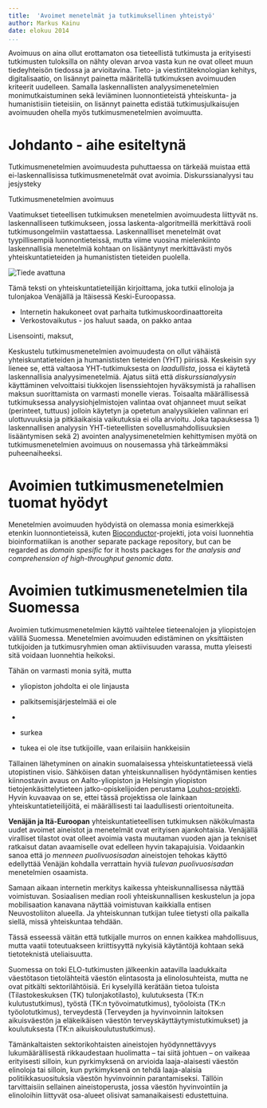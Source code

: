 ```yaml
---
title:  'Avoimet menetelmät ja tutkimuksellinen yhteistyö'
author: Markus Kainu
date: elokuu 2014
...
```


<!--
pandoc -s -S -H /home/aurelius/web/css/rmarkdown.css avoimet-menetelmat.md -o avoimet-menetelmat.html
-->

Avoimuus on aina ollut erottamaton osa tieteellistä tutkimusta ja erityisesti tutkimusten tuloksilla on nähty olevan arvoa vasta kun ne ovat olleet muun tiedeyhteisön tiedossa ja arvioitavina. Tieto- ja viestintäteknologian kehitys, digitalisaatio, on lisännyt painetta määritellä tutkimuksen avoimuuden kriteerit uudelleen. Samalla laskennallisten analyysimenetelmien monimutkaistuminen sekä leviäminen luonnontieteistä yhteiskunta- ja humanistisiin tieteisiin, on lisännyt painetta edistää tutkimusjulkaisujen avoimuuden ohella myös tutkimusmenetelmien avoimuutta.

<!-- #################################### -->

# Johdanto - aihe esiteltynä

Tutkimusmenetelmien avoimuudesta puhuttaessa on tärkeää muistaa että ei-laskennallisissa tutkimusmenetelmät ovat avoimia. Diskurssianalyysi tau jesjysteky

Tutkimusmenetelmien avoimuus


Vaatimukset tieteellisen tutkimuksen menetelmien avoimuudesta liittyvät ns. laskennalliseen tutkimukseen, jossa laskenta-algoritmeillä merkittävä rooli tutkimusongelmiin vastattaessa. Laskennallliset menetelmät ovat tyypillisempiä luonnontieteissä, mutta viime vuosina mielenkiinto laskennallisia menetelmiä kohtaan on lisääntynyt merkittävästi myös yhteiskuntatieteiden ja humanististen tieteiden puolella.

![Tiede avattuna](http://scot.okfn.org/files/2013/12/oscience.jpg)

Tämä teksti on yhteiskuntatieteilijän kirjoittama, joka tutkii elinoloja ja tulonjakoa Venäjällä ja Itäisessä Keski-Euroopassa.


- Internetin hakukoneet ovat parhaita tutkimuskoordinaattoreita
- Verkostovaikutus - jos haluut saada, on pakko antaa

Lisensointi, maksut, 



Keskustelu tutkimusmenetelmien avoimuudesta on ollut vähäistä yhteiskuntatieteiden ja humanististen tieteiden (YHT) piirissä. Keskeisin syy lienee se, että valtaosa YHT-tutkimuksesta on *laadullista*, jossa ei käytetä laskennallisia analyysimenetelmiä. Ajatus siitä että *diskurssianalyysin* käyttäminen velvoittaisi tiukkojen lisenssiehtojen hyväksymistä ja rahallisen maksun suorittamista on varmasti monelle vieras. Toisaalta määrällisessä tutkimuksessa analyysiohjelmistojen valintaa ovat ohjanneet muut seikat (perinteet, tuttuus) jolloin käytetyn ja opetetun analyysikielen valinnan eri ulottuvuuksia ja pitkäaikaisia vaikutuksia ei olla arvioitu. Joka tapauksessa 1) laskennallisen analyysin YHT-tieteellisten sovellusmahdollisuuksien lisääntymisen sekä 2) avointen analyysimenetelmien kehittymisen myötä on tutkimusmenetelmien avoimuus on nousemassa yhä tärkeämmäksi puheenaiheeksi.


<!-- #################################### -->

# Avoimien tutkimusmenetelmien tuomat hyödyt

Menetelmien avoimuuden hyödyistä on olemassa monia esimerkkejä etenkin luonnontieteissä, kuten [Bioconductor](http://www.bioconductor.org/)-projekti, jota voisi luonnehtia bioinformatiikan  is another separate package repository, but can be regarded as *domain spesific* for it hosts packages for *the analysis and comprehension of high-throughput genomic data*.






<!-- #################################### -->

# Avoimien tutkimusmenetelmien tila Suomessa

Avoimien tutkimusmenetelmien käyttö vaihtelee tieteenalojen ja yliopistojen välillä Suomessa. Menetelmien avoimuuden edistäminen on yksittäisten tutkijoiden ja tutkimusryhmien oman aktiivisuuden varassa, mutta yleisesti sitä voidaan luonnehtia heikoksi. 

Tähän on varmasti monia syitä, mutta 

- yliopiston johdolta ei ole linjausta
- palkitsemisjärjestelmää ei ole
- 



- surkea

- tukea ei ole itse tutkijoille, vaan erilaisiin hankkeisiin




Tällainen lähetyminen on ainakin suomalaisessa yhteiskuntatieteessä vielä utopistinen visio. Sähköisen datan yhteiskunnallisen hyödyntämisen kenties kiinnostavin avaus on Aalto-yliopiston ja Helsingin yliopiston tietojenkäsittelytieteen jatko-opiskelijoiden perustama [Louhos-projekti](http://louhos.github.com/). Hyvin kuvaavaa on se, ettei tässä projektissa ole lainkaan yhteiskuntatieteilijöitä, ei määrällisesti tai laadullisesti orientoituneita.

**Venäjän ja Itä-Euroopan** yhteiskuntatieteellisen tutkimuksen näkökulmasta uudet avoimet aineistot ja menetelmät ovat erityisen ajankohtaisia. Venäjällä viralliset tilastot ovat olleet avoimia vasta muutaman vuoden ajan ja tekniset ratkaisut datan avaamiselle ovat edelleen hyvin takapajuisia. Voidaankin sanoa että jo *menneen puolivuosisadan* aineistojen tehokas käyttö  edellyttää Venäjän kohdalla verrattain hyviä *tulevan puolivuosisadan* menetelmien osaamista. 

Samaan aikaan internetin merkitys kaikessa yhteiskunnallisessa näyttää voimistuvan. Sosiaalisen median rooli yhteiskunnallisen keskustelun ja jopa mobilisaation kanavana näyttää voimistuvan kaikkialla entisen Neuvostoliiton alueella. Ja yhteiskunnan tutkijan tulee tietysti olla paikalla siellä, missä yhteiskuntaa tehdään.


Tässä esseessä väitän että tutkijalle murros on ennen kaikkea mahdollisuus, mutta vaatii toteutuakseen kriittisyyttä nykyisiä käytäntöjä kohtaan sekä tietoteknistä uteliaisuutta.


Suomessa on toki ELO-tutkimusten jälkeenkin aatavilla laadukkaita väestötason tietolähteitä väestön elintasosta ja elinolosuhteista, mutta ne ovat pitkälti sektorilähtöisiä. Eri kyselyillä kerätään tietoa tuloista (Tilastokeskuksen (TK) tulonjakotilasto), kulutuksesta (TK:n kulutustutkimus), työstä (TK:n työvoimatutkimus), työoloista (TK:n työolotutkimus), terveydestä (Terveyden ja hyvinvoinnin laitoksen aikuisväestön ja eläkeikäisen väestön terveyskäyttäytymistutkimukset) ja koulutuksesta (TK:n aikuiskoulutustutkimus). 

Tämänkaltaisten sektorikohtaisten aineistojen hyödynnettävyys lukumäärällisestä rikkaudestaan huolimatta – tai siitä johtuen – on vaikeaa erityisesti silloin, kun pyrkimyksenä on arvioida laaja-alaisesti väestön elinoloja tai silloin, kun pyrkimyksenä on tehdä laaja-alaisia politiikkasuosituksia väestön hyvinvoinnin parantamiseksi. Tällöin tarvittaisiin sellainen aineistoperusta, jossa väestön hyvinvointiin ja elinoloihin liittyvät osa-alueet olisivat samanaikaisesti edustettuina.
